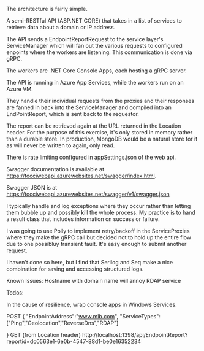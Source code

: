 
The architecture is fairly simple.

A semi-RESTful API (ASP.NET CORE) that takes in a list of services to retrieve data about a domain or IP address.

The API sends a EndpointReportRequest to the service layer's ServiceManager which will fan out the various requests to configured enpoints where the workers are listening.  This communication is done via gRPC.

The workers are .NET Core Console Apps, each hosting a gRPC server.

The API is running in Azure App Services, while the workers run on an Azure VM.

They handle their individual requests from the proxies and their responses are fanned in back into the ServiceManager and compiled into an EndPointReport, which is sent back to the requestor.

The report can be retrieved again at the URL returned in the Location header.  For the purpose of this exercise, it's only stored in memory rather than a durable store.  In production, MongoDB would be a natural store for it as will never be written to again, only read.

There is rate limiting configured in appSettings.json of the web api.

Swagger documentation is available at https://tocciwebapi.azurewebsites.net/swagger/index.html.

Swagger JSON is at https://tocciwebapi.azurewebsites.net/swagger/v1/swagger.json

I typically handle and log exceptions where they occur rather than letting them bubble up and possibly kill the whole process.
My practice is to hand a result class that includes information on success or failure.

I was going to use Polly to implement retry/backoff in the ServiceProxies where they make the gRPC call but decided not to hold up the entire flow due to one possibluy transient fault.  It's easy enough to submit another request.

I haven't done so here, but I find that Serilog and Seq make a nice combination for saving and accessing structured logs.


Known Issues:
Hostname with domain name will annoy RDAP service

Todos:

In the cause of resilience, wrap console apps in Windows Services.



POST
{
"EndpointAddress":"www.mlb.com",
"ServiceTypes":["Ping","Geolocation","ReverseDns","RDAP"]

}
GET (from Location header)
http://localhost:1398/api/EndpointReport?reportid=dc0563e1-6e0b-4547-88d1-be0e16352234



